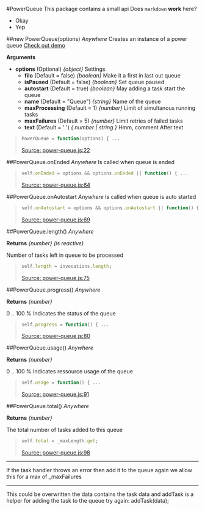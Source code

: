 #PowerQueue
This package contains a small api
Does `markdown` __work__ here?
* Okay
* Yep

##new PowerQueue(options)    *Anywhere*
Creates an instance of a power queue 
[Check out demo](http://power-queue-test.meteor.com/)

__Arguments__

* __options__  (Optional)  *{object}*
Settings
  * __filo__  (Default = false)  *{boolean}*
Make it a first in last out queue
  * __isPaused__  (Default = false)  *{boolean}*
Set queue paused
  * __autostart__  (Default = true)  *{boolean}*
May adding a task start the queue
  * __name__  (Default = "Queue")  *{string}*
Name of the queue
  * __maxProcessing__  (Default = 1)  *{number}*
Limit of simultanous running tasks
  * __maxFailures__  (Default = 5)  *{number}*
Limit retries of failed tasks
  * __text__  (Default = ' ')  *{ number | string }*
Hmm, comment
After text

> ```js
> PowerQueue = function(options) { ...
> ```
> [Source: power-queue.js:22](power-queue.js#L22)

##PowerQueue.onEnded    *Anywhere*
Is called when queue is ended

> ```js
> self.onEnded = options && options.onEnded || function() { ...
> ```
> [Source: power-queue.js:64](power-queue.js#L64)

##PowerQueue.onAutostart    *Anywhere*
Is called when queue is auto started

> ```js
> self.onAutostart = options && options.onAutostart || function() { ...
> ```
> [Source: power-queue.js:69](power-queue.js#L69)

##PowerQueue.length()    *Anywhere*

__Returns__  *{number}*  *(is reactive)*

Number of tasks left in queue to be processed

> ```js
> self.length = invocations.length;
> ```
> [Source: power-queue.js:75](power-queue.js#L75)

##PowerQueue.progress()    *Anywhere*

__Returns__  *{number}*

0 .. 100 % Indicates the status of the queue

> ```js
> self.progress = function() { ...
> ```
> [Source: power-queue.js:80](power-queue.js#L80)

##PowerQueue.usage()    *Anywhere*

__Returns__  *{number}*

0 .. 100 % Indicates ressource usage of the queue

> ```js
> self.usage = function() { ...
> ```
> [Source: power-queue.js:91](power-queue.js#L91)

##PowerQueue.total()    *Anywhere*

__Returns__  *{number}*

The total number of tasks added to this queue

> ```js
> self.total = _maxLength.get;
> ```
> [Source: power-queue.js:98](power-queue.js#L98)

---
If the task handler throws an error then add it to the queue again
we allow this for a max of _maxFailures

---
This could be overwritten the data contains the task data and addTask
is a helper for adding the task to the queue
try again: addTask(data);
